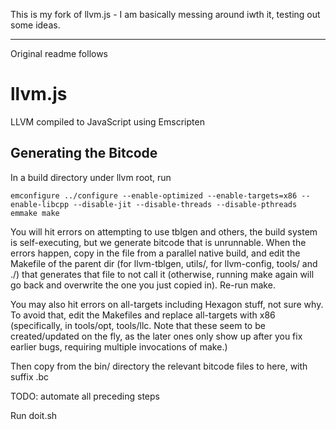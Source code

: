 This is my fork of llvm.js - I am basically messing around iwth it, testing out some ideas.

---
Original readme follows

llvm.js
=======

LLVM compiled to JavaScript using Emscripten


Generating the Bitcode
----------------------

In a build directory under llvm root, run

    emconfigure ../configure --enable-optimized --enable-targets=x86 --enable-libcpp --disable-jit --disable-threads --disable-pthreads
    emmake make

You will hit errors on attempting to use tblgen and others, the build system is self-executing, but we generate bitcode that is unrunnable. When the errors happen, copy in the file from a parallel native build, and edit the Makefile of the parent dir (for llvm-tblgen, utils/, for llvm-config, tools/ and ./) that generates that file to not call it (otherwise, running make again will go back and overwrite the one you just copied in). Re-run make.

You may also hit errors on all-targets including Hexagon stuff, not sure why. To avoid that, edit the Makefiles and replace all-targets with x86 (specifically, in tools/opt, tools/llc. Note that these seem to be created/updated on the fly, as the later ones only show up after you fix earlier bugs, requiring multiple invocations of make.)

Then copy from the bin/ directory the relevant bitcode files to here, with suffix .bc

TODO: automate all preceding steps

Run doit.sh

